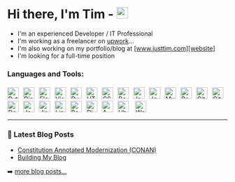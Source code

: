 # Hi there, I'm Tim - [<img width="26px" src="https://cdn.jsdelivr.net/gh/devicons/devicon/icons/linkedin/linkedin-original.svg" />][linkedin]
- I'm an experienced Developer / IT Professional
- I'm working as a freelancer on [upwork][upwork]...
- I'm also working on my portfolio/blog at [www.justtim.com][website]
- I'm looking for a full-time position


### Languages and Tools:

<img alt="Python" src="https://cdn.jsdelivr.net/gh/devicons/devicon/icons/python/python-original.svg" align="left" width="26px" style="margin-right:10px; margin-top:5px;" />

<img alt="Django" src="https://cdn.jsdelivr.net/gh/devicons/devicon/icons/django/django-plain.svg" align="left" width="26px" style="margin-right:10px; margin-top:5px;" />
          
<img alt="Flask" src="https://cdn.jsdelivr.net/gh/devicons/devicon/icons/flask/flask-original.svg" align="left" width="26px" style="margin-right:10px; margin-top:5px;" />
          
<img alt="Visual Studio Code" src="https://cdn.jsdelivr.net/gh/devicons/devicon/icons/vscode/vscode-original.svg" align="left" width="26px" style="margin-right:10px; margin-top:5px;" />

<img alt="PyCharm" width="26px" src="https://cdn.jsdelivr.net/gh/devicons/devicon/icons/pycharm/pycharm-original.svg" align="left" width="26px" style="margin-right:10px; margin-top:5px;" />

<img alt="HTML5" src="https://cdn.jsdelivr.net/gh/devicons/devicon/icons/html5/html5-original.svg" align="left" width="26px" style="margin-right:10px; margin-top:5px;" />

<img alt="CSS3" src="https://cdn.jsdelivr.net/gh/devicons/devicon/icons/css3/css3-original.svg" align="left" width="26px" style="margin-right:10px; margin-top:5px;" />

<img alt="Bootstrap" src="https://cdn.jsdelivr.net/gh/devicons/devicon/icons/bootstrap/bootstrap-original.svg" align="left" width="26px" style="margin-right:10px; margin-top:5px;" />
          
<img alt="JavaScript" src="https://cdn.jsdelivr.net/gh/devicons/devicon/icons/javascript/javascript-original.svg" align="left" width="26px" style="margin-right:10px; margin-top:5px;" />

<img alt="Jquery" src="https://cdn.jsdelivr.net/gh/devicons/devicon/icons/jquery/jquery-original.svg" align="left" width="26px" style="margin-right:10px; margin-top:5px;" />
          
<img alt="MySQL" src="https://cdn.jsdelivr.net/gh/devicons/devicon/icons/mysql/mysql-original.svg" align="left" width="26px" style="margin-right:10px; margin-top:5px;" />

<img alt="Postgresql" src="https://cdn.jsdelivr.net/gh/devicons/devicon/icons/postgresql/postgresql-original.svg" align="left" width="26px" style="margin-right:10px; margin-top:5px;" />
          
<img alt="Git" src="https://cdn.jsdelivr.net/gh/devicons/devicon/icons/git/git-original.svg" align="left" width="26px" style="margin-right:10px; margin-top:5px;" />

<img alt="Github" src="https://cdn.jsdelivr.net/gh/devicons/devicon/icons/github/github-original-wordmark.svg" align="left" width="26px" style="margin-right:10px; margin-top:5px;" />

<img alt="Docker" src="https://cdn.jsdelivr.net/gh/devicons/devicon/icons/docker/docker-original.svg" align="left" width="26px" style="margin-right:10px; margin-top:5px;" />
          
<img alt="Jenkins" src="https://cdn.jsdelivr.net/gh/devicons/devicon/icons/jenkins/jenkins-original.svg" align="left" width="26px" style="margin-right:10px; margin-top:5px;" />

<img alt="Jira" src="https://cdn.jsdelivr.net/gh/devicons/devicon/icons/jira/jira-original.svg" align="left" width="26px" style="margin-right:10px; margin-top:5px;" />

<img alt="Linux" src="https://cdn.jsdelivr.net/gh/devicons/devicon/icons/linux/linux-original.svg" align="left" width="26px" style="margin-right:10px; margin-top:5px;" />
          
<img alt="Ubuntu" src="https://cdn.jsdelivr.net/gh/devicons/devicon/icons/ubuntu/ubuntu-plain.svg" margnalign="left" width="26px" style="margin-right:10px; margin-top:5px;" />

<img alt="Bash" src="https://cdn.jsdelivr.net/gh/devicons/devicon/icons/bash/bash-original.svg" align="left" width="26px" style="margin-right:10px; margin-top:5px;" />

<img alt="DigitialOcean" src="https://cdn.jsdelivr.net/gh/devicons/devicon/icons/digitalocean/digitalocean-original.svg" align="left" width="26px" style="margin-right:10px; margin-top:5px;" />

<img alt="AWS" src="https://cdn.jsdelivr.net/gh/devicons/devicon/icons/amazonwebservices/amazonwebservices-original.svg" align="left" width="26px" style="margin-right:10px; margin-top:5px;" />

<img alt="WordPress" src="https://cdn.jsdelivr.net/gh/devicons/devicon/icons/wordpress/wordpress-plain.svg" width="26px" style="margin-right:10px; margin-top:5px;" />

---

### 📕 Latest Blog Posts

<!-- BLOG-POST-LIST:START -->
- [Constitution Annotated Modernization (CONAN)](https://www.justtim.com/xp/constitution-annotated-modernization-conan)
- [Building My Blog](https://www.justtim.com/xp/building-this-website)
<!-- BLOG-POST-LIST:END -->

➡️ [more blog posts...](https://www.justtim.com/xp)


[website]: https://www.justtim.com
[linkedin]: https://www.linkedin.com/in/tim-andrews/
[upwork]: https://www.upwork.com/freelancers/~01cfaef11d461fdc56